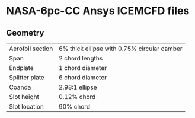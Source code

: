 # NASA-6pc-CC Ansys ICEMCFD files

## Geometry
 | | |
 |-|-|
 | Aerofoil section | 6% thick ellipse with 0.75% circular camber |
 | Span             | 2 chord lengths                             |
 | Endplate         | 1 chord diameter                            |
 | Splitter plate   | 6 chord diameter                            |
 | Coanda           | 2.98:1 ellipse                              |
 | Slot height      | 0.12% chord                                 |
 | Slot location    | 90% chord                                   |
